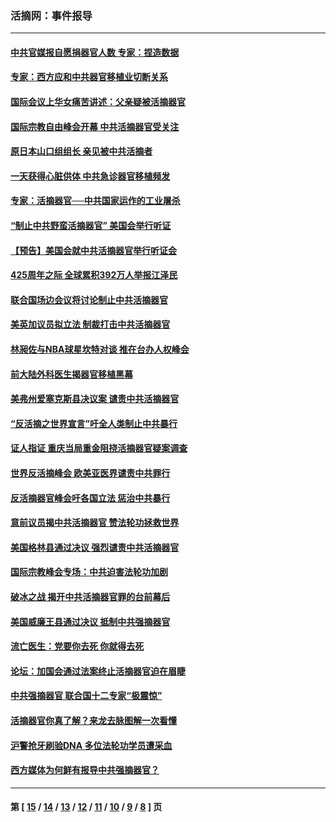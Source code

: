 ### 活摘网：事件报导
---
#### [中共官媒报自愿捐器官人数 专家：捏造数据](../../pages/nf5877/n13814130.md?09160430) 
#### [专家：西方应和中共器官移植业切断关系](../../pages/nf5877/n13772828.md?09160430) 
#### [国际会议上华女痛苦讲述：父亲疑被活摘器官](../../pages/nf5877/n13771583.md?09160430) 
#### [国际宗教自由峰会开幕 中共活摘器官受关注](../../pages/nf5877/n13769995.md?09160430) 
#### [原日本山口组组长 亲见被中共活摘者](../../pages/nf5877/n13767360.md?09160430) 
#### [一天获得心脏供体 中共急诊器官移植频发](../../pages/nf5877/n13764689.md?09160430) 
#### [专家：活摘器官──中共国家运作的工业屠杀](../../pages/nf5877/n13761178.md?09160430) 
#### [“制止中共野蛮活摘器官” 美国会举行听证](../../pages/nf5877/n13735831.md?09160430) 
#### [【预告】美国会就中共活摘器官举行听证会](../../pages/nf5877/n13732843.md?09160430) 
#### [425周年之际 全球累积392万人举报江泽民](../../pages/nf5877/n13719232.md?09160430) 
#### [联合国场边会议将讨论制止中共活摘器官](../../pages/nf5877/n13656361.md?09160430) 
#### [美英加议员拟立法 制裁打击中共活摘器官](../../pages/nf5877/n13430251.md?09160430) 
#### [林昶佐与NBA球星坎特对谈 推在台办人权峰会](../../pages/nf5877/n13414467.md?09160430) 
#### [前大陆外科医生揭器官移植黑幕](../../pages/nf5877/n13401416.md?09160430) 
#### [美弗州爱塞克斯县决议案 谴责中共活摘器官](../../pages/nf5877/n13320919.md?09160430) 
#### [“反活摘之世界宣言”吁全人类制止中共暴行](../../pages/nf5877/n13259730.md?09160430) 
#### [证人指证 重庆当局重金阻挠活摘器官疑案调查](../../pages/nf5877/n13259127.md?09160430) 
#### [世界反活摘峰会 欧美亚医界谴责中共罪行](../../pages/nf5877/n13253550.md?09160430) 
#### [反活摘器官峰会吁各国立法 惩治中共暴行](../../pages/nf5877/n13245052.md?09160430) 
#### [意前议员揭中共活摘器官 赞法轮功拯救世界](../../pages/nf5877/n13203445.md?09160430) 
#### [美国格林县通过决议 强烈谴责中共活摘器官](../../pages/nf5877/n13119367.md?09160430) 
#### [国际宗教峰会专场：中共迫害法轮功加剧](../../pages/nf5877/n13088279.md?09160430) 
#### [破冰之战 揭开中共活摘器官罪的台前幕后](../../pages/nf5877/n13082457.md?09160430) 
#### [美国威廉王县通过决议 抵制中共强摘器官](../../pages/nf5877/n13056521.md?09160430) 
#### [流亡医生：党要你去死 你就得去死](../../pages/nf5877/n13052835.md?09160430) 
#### [论坛：加国会通过法案终止活摘器官迫在眉睫](../../pages/nf5877/n13029839.md?09160430) 
#### [中共强摘器官 联合国十二专家“极震惊”](../../pages/nf5877/n13024313.md?09160430) 
#### [活摘器官你真了解？来龙去脉图解一次看懂](../../pages/nf5877/n13013820.md?09160430) 
#### [沪警抢牙刷验DNA 多位法轮功学员遭采血](../../pages/nf5877/n12969218.md?09160430) 
#### [西方媒体为何鲜有报导中共强摘器官？](../../pages/nf5877/n12932034.md?09160430) 

---
#### 第 [ [15](./15.md?09160430) / [14](./14.md?09160430) / [13](./13.md?09160430) / [12](./12.md?09160430) / [11](./11.md?09160430) / [10](./10.md?09160430) / [9](./9.md?09160430) / [8](./8.md?09160430) ] 页
